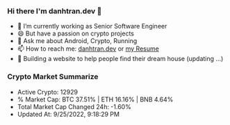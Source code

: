 ### Hi there I'm danhtran.dev 👋

- 🔭 I’m currently working as Senior Software Engineer
- 😄 But have a passion on crypto projects
- 💬 Ask me about Android, Crypto, Running 
- 📫 How to reach me: <a href="https://danhtran.dev" target="_blank">danhtran.dev</a> or <a href="Developer-Resume.pdf" target="_blank">my Resume</a>
- 🌱 Building a website to help people find their dream house (updating ...)

### Crypto Market Summarize
- Active Crypto: 12929
- % Market Cap: BTC 37.51% | ETH 16.16% | BNB 4.64%
- Total Market Cap Changed 24h: -1.60%
- Updated At: 9/25/2022, 9:18:29 PM
